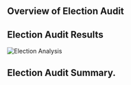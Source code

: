 ## Overview of Election Audit 

## Election Audit Results 
![Election Analysis](https://github.com/Aszeal/Election_Analysis-/blob/main/Resources%20Election%20Analysis/Election%15Analysis%20text.png)

## Election Audit Summary.
